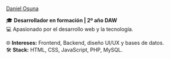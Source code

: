 
[Daniel Osuna](https://github.com/DanielOsunaMolero/DanielOsunaMolero/blob/main/coollogo_com-22644703.png)

🎓 **Desarrollador en formación | 2º año DAW**  
💻 Apasionado por el desarrollo web y la tecnología.  

🌐 **Intereses:** Frontend, Backend, diseño UI/UX y bases de datos.  
🛠️ **Stack:** HTML, CSS, JavaScript, PHP, MySQL.


